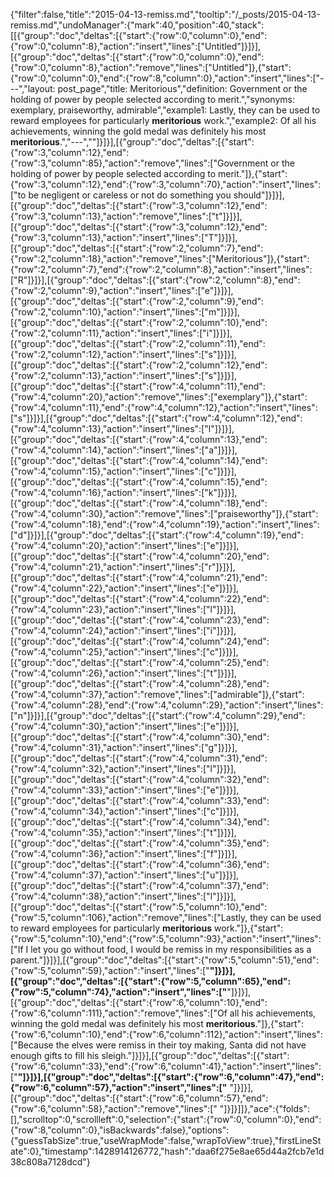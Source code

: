 {"filter":false,"title":"2015-04-13-remiss.md","tooltip":"/_posts/2015-04-13-remiss.md","undoManager":{"mark":40,"position":40,"stack":[[{"group":"doc","deltas":[{"start":{"row":0,"column":0},"end":{"row":0,"column":8},"action":"insert","lines":["Untitled"]}]}],[{"group":"doc","deltas":[{"start":{"row":0,"column":0},"end":{"row":0,"column":8},"action":"remove","lines":["Untitled"]},{"start":{"row":0,"column":0},"end":{"row":8,"column":0},"action":"insert","lines":["---","layout: post_page","title: Meritorious","definition: Government or the holding of power by people selected according to merit.","synonyms:  exemplary, praiseworthy, admirable","example1: Lastly, they can be used to reward employees for particularly <strong>meritorious</strong> work.","example2: Of all his achievements, winning the gold medal was definitely his most <strong>meritorious</strong>.","---",""]}]}],[{"group":"doc","deltas":[{"start":{"row":3,"column":12},"end":{"row":3,"column":85},"action":"remove","lines":["Government or the holding of power by people selected according to merit."]},{"start":{"row":3,"column":12},"end":{"row":3,"column":70},"action":"insert","lines":["to be negligent or careless or not do something you should"]}]}],[{"group":"doc","deltas":[{"start":{"row":3,"column":12},"end":{"row":3,"column":13},"action":"remove","lines":["t"]}]}],[{"group":"doc","deltas":[{"start":{"row":3,"column":12},"end":{"row":3,"column":13},"action":"insert","lines":["T"]}]}],[{"group":"doc","deltas":[{"start":{"row":2,"column":7},"end":{"row":2,"column":18},"action":"remove","lines":["Meritorious"]},{"start":{"row":2,"column":7},"end":{"row":2,"column":8},"action":"insert","lines":["R"]}]}],[{"group":"doc","deltas":[{"start":{"row":2,"column":8},"end":{"row":2,"column":9},"action":"insert","lines":["e"]}]}],[{"group":"doc","deltas":[{"start":{"row":2,"column":9},"end":{"row":2,"column":10},"action":"insert","lines":["m"]}]}],[{"group":"doc","deltas":[{"start":{"row":2,"column":10},"end":{"row":2,"column":11},"action":"insert","lines":["i"]}]}],[{"group":"doc","deltas":[{"start":{"row":2,"column":11},"end":{"row":2,"column":12},"action":"insert","lines":["s"]}]}],[{"group":"doc","deltas":[{"start":{"row":2,"column":12},"end":{"row":2,"column":13},"action":"insert","lines":["s"]}]}],[{"group":"doc","deltas":[{"start":{"row":4,"column":11},"end":{"row":4,"column":20},"action":"remove","lines":["exemplary"]},{"start":{"row":4,"column":11},"end":{"row":4,"column":12},"action":"insert","lines":["s"]}]}],[{"group":"doc","deltas":[{"start":{"row":4,"column":12},"end":{"row":4,"column":13},"action":"insert","lines":["l"]}]}],[{"group":"doc","deltas":[{"start":{"row":4,"column":13},"end":{"row":4,"column":14},"action":"insert","lines":["a"]}]}],[{"group":"doc","deltas":[{"start":{"row":4,"column":14},"end":{"row":4,"column":15},"action":"insert","lines":["c"]}]}],[{"group":"doc","deltas":[{"start":{"row":4,"column":15},"end":{"row":4,"column":16},"action":"insert","lines":["k"]}]}],[{"group":"doc","deltas":[{"start":{"row":4,"column":18},"end":{"row":4,"column":30},"action":"remove","lines":["praiseworthy"]},{"start":{"row":4,"column":18},"end":{"row":4,"column":19},"action":"insert","lines":["d"]}]}],[{"group":"doc","deltas":[{"start":{"row":4,"column":19},"end":{"row":4,"column":20},"action":"insert","lines":["e"]}]}],[{"group":"doc","deltas":[{"start":{"row":4,"column":20},"end":{"row":4,"column":21},"action":"insert","lines":["r"]}]}],[{"group":"doc","deltas":[{"start":{"row":4,"column":21},"end":{"row":4,"column":22},"action":"insert","lines":["e"]}]}],[{"group":"doc","deltas":[{"start":{"row":4,"column":22},"end":{"row":4,"column":23},"action":"insert","lines":["l"]}]}],[{"group":"doc","deltas":[{"start":{"row":4,"column":23},"end":{"row":4,"column":24},"action":"insert","lines":["i"]}]}],[{"group":"doc","deltas":[{"start":{"row":4,"column":24},"end":{"row":4,"column":25},"action":"insert","lines":["c"]}]}],[{"group":"doc","deltas":[{"start":{"row":4,"column":25},"end":{"row":4,"column":26},"action":"insert","lines":["t"]}]}],[{"group":"doc","deltas":[{"start":{"row":4,"column":28},"end":{"row":4,"column":37},"action":"remove","lines":["admirable"]},{"start":{"row":4,"column":28},"end":{"row":4,"column":29},"action":"insert","lines":["n"]}]}],[{"group":"doc","deltas":[{"start":{"row":4,"column":29},"end":{"row":4,"column":30},"action":"insert","lines":["e"]}]}],[{"group":"doc","deltas":[{"start":{"row":4,"column":30},"end":{"row":4,"column":31},"action":"insert","lines":["g"]}]}],[{"group":"doc","deltas":[{"start":{"row":4,"column":31},"end":{"row":4,"column":32},"action":"insert","lines":["l"]}]}],[{"group":"doc","deltas":[{"start":{"row":4,"column":32},"end":{"row":4,"column":33},"action":"insert","lines":["e"]}]}],[{"group":"doc","deltas":[{"start":{"row":4,"column":33},"end":{"row":4,"column":34},"action":"insert","lines":["c"]}]}],[{"group":"doc","deltas":[{"start":{"row":4,"column":34},"end":{"row":4,"column":35},"action":"insert","lines":["t"]}]}],[{"group":"doc","deltas":[{"start":{"row":4,"column":35},"end":{"row":4,"column":36},"action":"insert","lines":["f"]}]}],[{"group":"doc","deltas":[{"start":{"row":4,"column":36},"end":{"row":4,"column":37},"action":"insert","lines":["u"]}]}],[{"group":"doc","deltas":[{"start":{"row":4,"column":37},"end":{"row":4,"column":38},"action":"insert","lines":["l"]}]}],[{"group":"doc","deltas":[{"start":{"row":5,"column":10},"end":{"row":5,"column":106},"action":"remove","lines":["Lastly, they can be used to reward employees for particularly <strong>meritorious</strong> work."]},{"start":{"row":5,"column":10},"end":{"row":5,"column":93},"action":"insert","lines":["If I let you go without food, I would be remiss in my responsibilities as a parent."]}]}],[{"group":"doc","deltas":[{"start":{"row":5,"column":51},"end":{"row":5,"column":59},"action":"insert","lines":["<strong>"]}]}],[{"group":"doc","deltas":[{"start":{"row":5,"column":65},"end":{"row":5,"column":74},"action":"insert","lines":["</strong>"]}]}],[{"group":"doc","deltas":[{"start":{"row":6,"column":10},"end":{"row":6,"column":111},"action":"remove","lines":["Of all his achievements, winning the gold medal was definitely his most <strong>meritorious</strong>."]},{"start":{"row":6,"column":10},"end":{"row":6,"column":112},"action":"insert","lines":["Because the elves were remiss in their toy making, Santa did not have enough gifts to fill his sleigh."]}]}],[{"group":"doc","deltas":[{"start":{"row":6,"column":33},"end":{"row":6,"column":41},"action":"insert","lines":["<strong>"]}]}],[{"group":"doc","deltas":[{"start":{"row":6,"column":47},"end":{"row":6,"column":57},"action":"insert","lines":["</strong> "]}]}],[{"group":"doc","deltas":[{"start":{"row":6,"column":57},"end":{"row":6,"column":58},"action":"remove","lines":[" "]}]}]]},"ace":{"folds":[],"scrolltop":0,"scrollleft":0,"selection":{"start":{"row":0,"column":0},"end":{"row":8,"column":0},"isBackwards":false},"options":{"guessTabSize":true,"useWrapMode":false,"wrapToView":true},"firstLineState":0},"timestamp":1428914126772,"hash":"daa6f275e8ae65d44a2fcb7e1d38c808a7128dcd"}